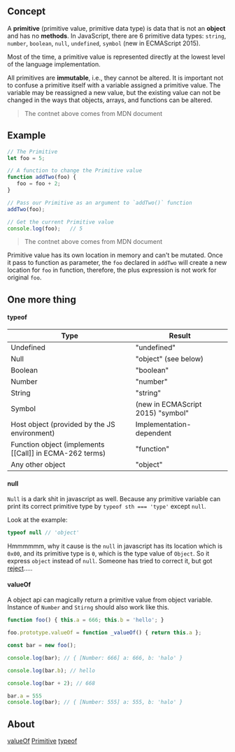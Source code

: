 ## Concept

A **primitive** (primitive value, primitive data type) is data that is not an **object** and has no **methods**. In JavaScript, there are 6 primitive data types: `string`, `number`, `boolean`, `null`, `undefined`, `symbol` (new in ECMAScript 2015).

Most of the time, a primitive value is represented directly at the lowest level of the language implementation.

All primitives are **immutable**, i.e., they cannot be altered. It is important not to confuse a primitive itself with a variable assigned a primitive value. The variable may be reassigned a new value, but the existing value can not be changed in the ways that objects, arrays, and functions can be altered.
> The contnet above comes from MDN document

## Example

```javascript
// The Primitive 
let foo = 5;

// A function to change the Primitive value
function addTwo(foo) {
   foo = foo + 2;
}

// Pass our Primitive as an argument to `addTwo()` function
addTwo(foo);

// Get the current Primitive value
console.log(foo);   // 5
```
> The contnet above comes from MDN document


Primitive value has its own location in memory and can't be mutated. Once it pass to function as parameter, the `foo` declared in `addTwo` will create a new location for `foo` in function, therefore, the plus expression is not work for original `foo`.


## One more thing

#### typeof
| Type	| Result |
| ------ | ------ |
| Undefined | "undefined" |
| Null	| "object" (see below) |
| Boolean | "boolean" | 
|Number	| "number" |
| String | "string" |
|Symbol| (new in ECMAScript 2015) "symbol" |
|Host object (provided by the JS environment) | Implementation-dependent |
| Function object (implements [[Call]] in ECMA-262 terms) | "function" |
| Any other object | "object" |


#### null

`Null` is a dark shit in javascript as well. Because any primitive variable can print its correct primitive type by `typeof sth === 'type'` except `null`.

Look at the example:
```javascript
typeof null // 'object'
```

Hmmmmmm, why it cause is the `null` in javascript has its location which is `0x00`, and its primitive type is `0`, which is the type value of `Object`. So it express `object` instead of `null`. Someone has tried to correct it, but got [reject](https://archive.is/sPyGA).....

#### valueOf

A object api can magically return a primitive value from object variable. Instance of `Number` and `Stirng` should also work like this.

```javascript
function foo() { this.a = 666; this.b = 'hello'; }

foo.prototype.valueOf = function _valueOf() { return this.a };

const bar = new foo();

console.log(bar); // { [Number: 666] a: 666, b: 'halo' }

console.log(bar.b); // hello

console.log(bar + 2); // 668

bar.a = 555
console.log(bar); // { [Number: 555] a: 555, b: 'halo' }
```

## About

[valueOf](https://developer.mozilla.org/en-US/docs/Web/JavaScript/Reference/Global_Objects/Object/valueOf)
[Primitive](https://developer.mozilla.org/en-US/docs/Glossary/Primitive)
[typeof](https://developer.mozilla.org/en-US/docs/Web/JavaScript/Reference/Operators/typeof)
